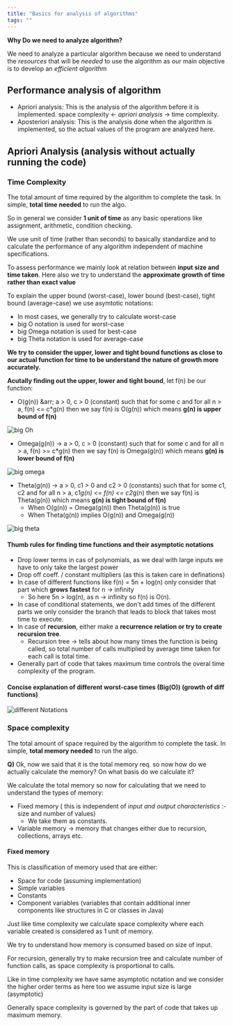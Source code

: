 ```yaml
---
title: "Basics for analysis of algorithms"
tags: ""
---
```

**Why Do we need to analyze algorithm?**

We need to analyze a particular algorithm because we need to understand the _resources_ that will be _needed_ to use the algorithm as our main objective is to develop an _efficient algorithm_

## Performance analysis of algorithm

-   Apriori analysis: This is the analysis of the algorithm before it is implemented.	space complexity ← _apriori analysis_ → time complexity.
-   Aposteriori analysis: This is the analysis done when the algorithm is implemented, so the actual values of the program are analyzed here.

## Apriori Analysis (analysis without actually running the code)

### Time Complexity

The total amount of time required by the algorithm to complete the task. In  simple, **total time needed** to run the algo.

So in general we consider **1 unit of time** as any basic operations like assignment, arithmetic, condition checking.

We use unit of time (rather than seconds) to basically standardize and to calculate the performance of any algorithm independent of machine specifications.

To assess performance we mainly look at relation between **input size and time taken**. Here also we try to understand the **approximate growth of time rather than exact value**

To explain the upper bound (worst-case), lower bound (best-case), tight bound (average-case) we use asymtotic notations:
* In most cases, we generally try to calculate worst-case
* big O notation is used for worst-case
* big Omega notation is used for best-case
* big Theta notation is used for average-case

**We try to consider the upper, lower and tight bound functions as close to our actual function for time to be understand the nature of growth more accurately.**

**Acutally finding out the upper, lower and tight bound**, let f(n) be our function:
* O(g(n)) &arr; a > 0, c > 0 (constant) such that for some c and for all n > a, f(n) <= c*g(n) then we say f(n) is O(g(n)) which means **g(n) is upper bound of f(n)**

![big Oh](https://www.google.com/url?sa=i&url=https%3A%2F%2Fwww.programiz.com%2Fdsa%2Fasymptotic-notations&psig=AOvVaw0po39Yjl6Sv18O1PNWb4lG&ust=1594889666504000&source=images&cd=vfe&ved=0CAIQjRxqFwoTCKjV85TxzuoCFQAAAAAdAAAAABAD)
* Omega(g(n)) &rarr; a > 0, c > 0 (constant) such that for some c and for all n > a, f(n) >= c*g(n) then we say f(n) is Omega(g(n)) which means **g(n) is lower bound of f(n)**

![big omega](https://www.google.com/url?sa=i&url=https%3A%2F%2Fwww.codesdope.com%2Fcourse%2Falgorithms-growth-of-a-function%2F&psig=AOvVaw1ukuvkl_NE4DYtZr-x5c0y&ust=1594889889714000&source=images&cd=vfe&ved=0CAIQjRxqFwoTCNjLm4TyzuoCFQAAAAAdAAAAABAD)
* Theta(g(n)) &rarr; a > 0, c1 > 0 and c2 > 0 (constants) such that for some c1, c2 and for all n > a, c1*g(n) <= f(n) <= c2*g(n) then we say f(n) is Theta(g(n)) which means **g(n) is tight bound of f(n)**
     - When O(g(n)) = Omega(g(n)) then Theta(g(n)) is true
     - When Theta(g(n)) implies O(g(n)) and Omega(g(n))

![big theta](https://www.google.com/url?sa=i&url=https%3A%2F%2Fwww.programiz.com%2Fdsa%2Fasymptotic-notations&psig=AOvVaw303yOsy-VW9ZOeiFSzf1t7&ust=1594889859436000&source=images&cd=vfe&ved=0CAIQjRxqFwoTCLDw4-7xzuoCFQAAAAAdAAAAABAD)

#### Thumb rules for finding time functions and their asymptotic notations
* Drop lower terms in cas of polynomials, as we deal with large inputs we have to only take the largest power
* Drop off coeff. / constant multipliers (as this is taken care in definations)
* In case of different functions like f(n) = 5n + log(n) only consider that part which **grows fastest** for n &rarr; infinity
    - So here 5n > log(n), as n &rarr; infinity so f(n) is O(n).
* In case of conditional statements, we don't add times of the different parts we only consider the branch that leads to block that takes most time to execute.
* In case of **recursion**, either make a **recurrence relation or try to create recursion tree**.
    - Recursion tree &rarr; tells about how many times the function is being called, so total number of calls multiplied by average time taken for each call is total time.
* Generally part of code that takes maximum time controls the overal time complexity of the program.

#### Concise explanation of different worst-case times (Big(O)) (growth of diff functions)

![different Notations](https://www.geeksforgeeks.org/wp-content/uploads/mypic.png)

### Space complexity

The total amount of space required by the algorithm to complete the task. In simple, **total memory needed** to run the algo.

**Q)** Ok, now we said that it is the total memory req. so now how do we actually calculate the memory? On what basis do we calculate it?

We calculate the total memory so now for calculating that we need to understand the types of memory:

-   Fixed memory ( this is independent of _input and output characteristics_ :-  size and number of values)
    - We take them as constants.
-   Variable memory &rarr; memory that changes either due to recursion, collections, arrays etc.

#### Fixed memory

This is classification of memory used that are either:

-   Space for code (assuming implementation)
-   Simple variables
-   Constants
-   Component variables (variables that contain additional inner components like structures in C or classes in Java)

Just like time complexity we calculate space complexity where each variable created is considered as 1 unit of memory.

We try to understand how memory is consumed based on size of input.

For recursion, generally try to make recursion tree and calculate number of function calls, as space complexity is proportional to calls.

Like in time complexity we have same asymptotic notation and we consider the higher order terms as here too we assume input size is large (asymptotic)

Generally space complexity is governed by the part of code that takes up maximum memory.
